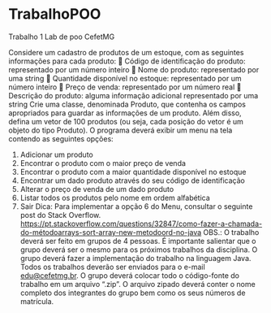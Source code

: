 # TrabalhoPOO
 Trabalho 1 Lab de poo CefetMG
 
 Considere um cadastro de produtos de um estoque, com as seguintes informações para
cada produto:
 Código de identificação do produto: representado por um número inteiro
 Nome do produto: representado por uma string
 Quantidade disponível no estoque: representado por um número inteiro
 Preço de venda: representado por um número real
 Descrição do produto: alguma informação adicional representado por uma string
Crie uma classe, denominada Produto, que contenha os campos apropriados para
guardar as informações de um produto. Além disso, defina um vetor de 100 produtos
(ou seja, cada posição do vetor é um objeto do tipo Produto).
O programa deverá exibir um menu na tela contendo as seguintes opções:
1. Adicionar um produto
2. Encontrar o produto com o maior preço de venda
3. Encontrar o produto com a maior quantidade disponível no estoque
4. Encontrar um dado produto através do seu código de identificação
5. Alterar o preço de venda de um dado produto
6. Listar todos os produtos pelo nome em ordem alfabética
7. Sair
Dica: Para implementar a opção 6 do Menu, consultar o seguinte post do Stack Overflow.
https://pt.stackoverflow.com/questions/32847/como-fazer-a-chamada-do-métodoarrays-sort-array-new-metodoord-no-java
OBS.: O trabalho deverá ser feito em grupos de 4 pessoas. É importante salientar que o
grupo deverá ser o mesmo para os próximos trabalhos da disciplina. O grupo deverá
fazer a implementação do trabalho na linguagem Java.
Todos os trabalhos deverão ser enviados para o e-mail edu@cefetmg.br. O grupo
deverá colocar todo o código-fonte do trabalho em um arquivo “.zip”. O arquivo zipado
deverá conter o nome completo dos integrantes do grupo bem como os seus números
de matrícula.
